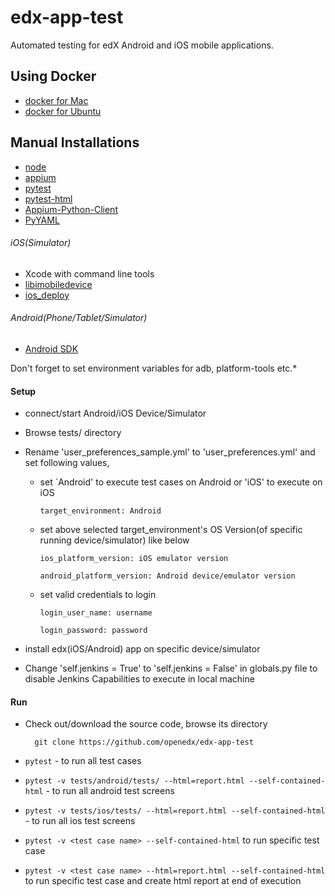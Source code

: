 # edx-app-test
Automated testing for edX Android and iOS mobile applications.

## Using Docker
- [docker for Mac](./DockerMac.md)
- [docker for Ubuntu](./DockerUbuntu.md)

## Manual Installations
- [node](https://nodejs.org/en/)
- [appium](http://appium.io/)
- [pytest](https://docs.pytest.org/en/latest/getting-started.html)
- [pytest-html](https://pypi.python.org/pypi/pytest-html/)
- [Appium-Python-Client](https://pypi.org/project/Appium-Python-Client/)
- [PyYAML](https://pypi.org/project/PyYAML/)

###### iOS(Simulator)
 - Xcode with command line tools
 - [libimobiledevice](http://www.libimobiledevice.org/)
 - [ios_deploy](https://github.com/phonegap/ios-deploy)

###### Android(Phone/Tablet/Simulator)
 - [Android SDK](https://developer.android.com/studio/index.html)

 Don't forget to set environment variables for adb, platform-tools etc.*

#### Setup
- connect/start Android/iOS Device/Simulator
- Browse tests/ directory 
- Rename 'user_preferences_sample.yml' to 'user_preferences.yml' and set following values, 

    - set `Android' to execute test cases on Android or 'iOS' to execute on iOS

          target_environment: Android

    - set above selected target_environment's OS Version(of specific running device/simulator) like below

          ios_platform_version: iOS emulator version 

          android_platform_version: Android device/emulator version

    - set valid credentials to login

          login_user_name: username 

          login_password: password 

- install edx(iOS/Android) app on specific device/simulator

- Change 'self.jenkins = True' to 'self.jenkins = False' in globals.py file to disable Jenkins Capabilities to execute in local machine

#### Run
- Check out/download the source code, browse its directory

        git clone https://github.com/openedx/edx-app-test

- `pytest` - to run all test cases

- `pytest -v tests/android/tests/ --html=report.html --self-contained-html` - to run all android test screens

- `pytest -v tests/ios/tests/ --html=report.html --self-contained-html` - to run all ios test screens

- `pytest -v <test case name> --self-contained-html` to run specific test case

- `pytest -v <test case name> --html=report.html --self-contained-html` to run specific test case and create html report at end of execution
